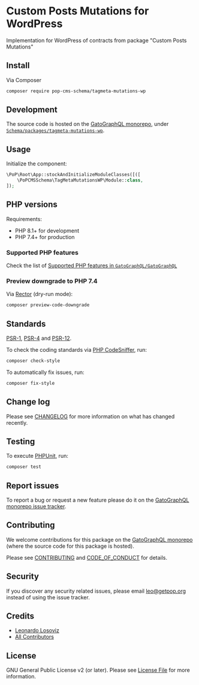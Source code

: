 # Custom Posts Mutations for WordPress

<!--
[![Build Status][ico-travis]][link-travis]
[![Quality Score][ico-code-quality]][link-code-quality]
[![Software License][ico-license]](LICENSE.md)
[![Latest Version on Packagist][ico-version]][link-packagist]
[![Coverage Status][ico-scrutinizer]][link-scrutinizer]
[![Total Downloads][ico-downloads]][link-downloads]
-->

Implementation for WordPress of contracts from package "Custom Posts Mutations"

## Install

Via Composer

``` bash
composer require pop-cms-schema/tagmeta-mutations-wp
```

## Development

The source code is hosted on the [GatoGraphQL monorepo](https://github.com/GatoGraphQL/GatoGraphQL), under [`Schema/packages/tagmeta-mutations-wp`](https://github.com/GatoGraphQL/GatoGraphQL/tree/master/layers/Schema/packages/tagmeta-mutations-wp).

## Usage

Initialize the component:

``` php
\PoP\Root\App::stockAndInitializeModuleClasses([([
    \PoPCMSSchema\TagMetaMutationsWP\Module::class,
]);
```

## PHP versions

Requirements:

- PHP 8.1+ for development
- PHP 7.4+ for production

### Supported PHP features

Check the list of [Supported PHP features in `GatoGraphQL/GatoGraphQL`](https://github.com/GatoGraphQL/GatoGraphQL/blob/master/docs/supported-php-features.md)

### Preview downgrade to PHP 7.4

Via [Rector](https://github.com/rectorphp/rector) (dry-run mode):

```bash
composer preview-code-downgrade
```

## Standards

[PSR-1](https://www.php-fig.org/psr/psr-1), [PSR-4](https://www.php-fig.org/psr/psr-4) and [PSR-12](https://www.php-fig.org/psr/psr-12).

To check the coding standards via [PHP CodeSniffer](https://github.com/squizlabs/PHP_CodeSniffer), run:

``` bash
composer check-style
```

To automatically fix issues, run:

``` bash
composer fix-style
```

## Change log

Please see [CHANGELOG](CHANGELOG.md) for more information on what has changed recently.

## Testing

To execute [PHPUnit](https://phpunit.de/), run:

``` bash
composer test
```

## Report issues

To report a bug or request a new feature please do it on the [GatoGraphQL monorepo issue tracker](https://github.com/GatoGraphQL/GatoGraphQL/issues).

## Contributing

We welcome contributions for this package on the [GatoGraphQL monorepo](https://github.com/GatoGraphQL/GatoGraphQL) (where the source code for this package is hosted).

Please see [CONTRIBUTING](CONTRIBUTING.md) and [CODE_OF_CONDUCT](CODE_OF_CONDUCT.md) for details.

## Security

If you discover any security related issues, please email leo@getpop.org instead of using the issue tracker.

## Credits

- [Leonardo Losoviz][link-author]
- [All Contributors][link-contributors]

## License

GNU General Public License v2 (or later). Please see [License File](LICENSE.md) for more information.

[ico-version]: https://img.shields.io/packagist/v/pop-cms-schema/tagmeta-mutations-wp.svg?style=flat-square
[ico-license]: https://img.shields.io/badge/license-GPLv2-brightgreen.svg?style=flat-square
[ico-travis]: https://img.shields.io/travis/pop-cms-schema/tagmeta-mutations-wp/master.svg?style=flat-square
[ico-scrutinizer]: https://img.shields.io/scrutinizer/coverage/g/pop-cms-schema/tagmeta-mutations-wp.svg?style=flat-square
[ico-code-quality]: https://img.shields.io/scrutinizer/g/pop-cms-schema/tagmeta-mutations-wp.svg?style=flat-square
[ico-downloads]: https://img.shields.io/packagist/dt/pop-cms-schema/tagmeta-mutations-wp.svg?style=flat-square

[link-packagist]: https://packagist.org/packages/pop-cms-schema/tagmeta-mutations-wp
[link-travis]: https://travis-ci.org/pop-cms-schema/tagmeta-mutations-wp
[link-scrutinizer]: https://scrutinizer-ci.com/g/pop-cms-schema/tagmeta-mutations-wp/code-structure
[link-code-quality]: https://scrutinizer-ci.com/g/pop-cms-schema/tagmeta-mutations-wp
[link-downloads]: https://packagist.org/packages/pop-cms-schema/tagmeta-mutations-wp
[link-author]: https://github.com/leoloso
[link-contributors]: ../../../../../../contributors
